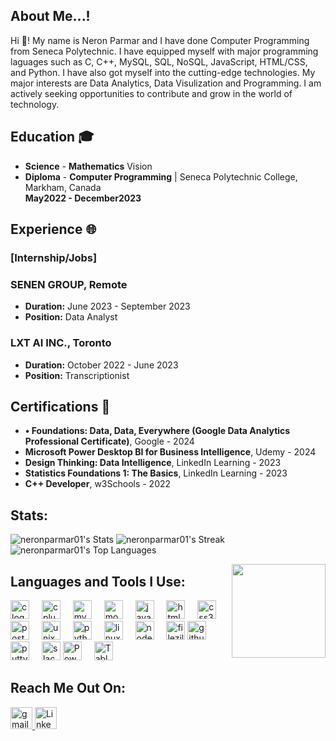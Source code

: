 <h2 align="left"> About Me...!
</h2>

Hi 👋! My name is Neron Parmar and I have done Computer Programming from Seneca Polytechnic. I have equipped myself with major programming laguages such as C, C++, MySQL, SQL, NoSQL, JavaScript, HTML/CSS, and Python. I have also got myself into the cutting-edge technologies. My major interests are Data Analytics, Data Visulization and Programming. I am actively seeking opportunities to contribute and grow in the world of technology.

## Education 🎓

- **Science** - **Mathematics**
  Vision
- **Diploma** - **Computer Programming** | Seneca Polytechnic College, Markham, Canada<div style="right">**May2022 - December2023**</div>

## Experience 🌐

### [Internship/Jobs]
### SENEN GROUP, Remote

- **Duration:** June 2023 - September 2023
- **Position:** Data Analyst

### LXT AI INC., Toronto

- **Duration:** October 2022 - June 2023
- **Position:** Transcriptionist

## Certifications 🏅

- **•	Foundations: Data, Data, Everywhere (Google Data Analytics Professional Certificate)**, Google - 2024
- **Microsoft Power Desktop BI for Business Intelligence**, Udemy - 2024
- **Design Thinking: Data Intelligence**, LinkedIn Learning - 2023
- **Statistics Foundations 1: The Basics**, LinkedIn Learning - 2023
- **C++ Developer**, w3Schools - 2022

 

## Stats:
![neronparmar01's Stats](https://github-readme-stats.vercel.app/api?username=neronparmar01&theme=vision-friendly-dark&show_icons=true&hide_border=false&count_private=true)
![neronparmar01's Streak](https://github-readme-streak-stats.herokuapp.com/?user=neronparmar01&theme=vision-friendly-dark&hide_border=false)
![neronparmar01's Top Languages](https://github-readme-stats.vercel.app/api/top-langs/?username=neronparmar01&theme=vision-friendly-dark&show_icons=true&hide_border=false&layout=compact)


<img align="right" height="150" src="https://31.media.tumblr.com/4717a813263f471b0def42d70c835ad5/tumblr_mtw0ojDUCQ1ru39xmo1_500.gif" />


###
## Languages and Tools I Use:
<div align="left">
  <img src="https://cdn.jsdelivr.net/gh/devicons/devicon/icons/c/c-original.svg" height="30" alt="c logo"  />
  <img width="12" />
  <img src="https://cdn.jsdelivr.net/gh/devicons/devicon/icons/cplusplus/cplusplus-original.svg" height="30" alt="cplusplus logo"  />
  <img width="12" />
  <img src="https://cdn.jsdelivr.net/gh/devicons/devicon/icons/mysql/mysql-original.svg" height="30" alt="mysql logo"  />
  <img width="12" />
  <img src="https://cdn.jsdelivr.net/gh/devicons/devicon/icons/mongodb/mongodb-original.svg" height="30" alt="mongodb logo"  />
  <img width="12" />
  <img src="https://cdn.jsdelivr.net/gh/devicons/devicon/icons/javascript/javascript-original.svg" height="30" alt="javascript logo"  />
  <img width="12" />
  <img src="https://cdn.jsdelivr.net/gh/devicons/devicon/icons/html5/html5-original.svg" height="30" alt="html5 logo"  />
  <img width="12" />
  <img src="https://cdn.jsdelivr.net/gh/devicons/devicon/icons/css3/css3-original.svg" height="30" alt="css3 logo"  />
  <img width="12" />
  <img src="https://cdn.jsdelivr.net/gh/devicons/devicon/icons/postgresql/postgresql-original.svg" height="30" alt="postgresql logo"  />
  <img width="12" />
  <img src="https://cdn.jsdelivr.net/gh/devicons/devicon/icons/unix/unix-original.svg" height="30" alt="unix logo"  />
  <img width="12" />
  <img src="https://cdn.jsdelivr.net/gh/devicons/devicon/icons/python/python-original.svg" height="30" alt="python logo"  />
  <img width="12" />
  <img src="https://cdn.jsdelivr.net/gh/devicons/devicon/icons/linux/linux-original.svg" height="30" alt="linux logo"  />
  <img width="12" />
  <img src="https://cdn.jsdelivr.net/gh/devicons/devicon/icons/nodejs/nodejs-original.svg" height="30" alt="nodejs logo"  />
  <img width="12" />
  <img src="https://cdn.jsdelivr.net/gh/devicons/devicon/icons/filezilla/filezilla-plain.svg" height="30" alt="filezilla logo"  />
  <img src="https://cdn.jsdelivr.net/gh/devicons/devicon/icons/github/github-original.svg" height="30" alt="github logo"  />
  <img width="12" />
  <img src="https://cdn.jsdelivr.net/gh/devicons/devicon/icons/putty/putty-original.svg" height="30" alt="putty logo"  />
  <img width="12" />
  <img src="https://cdn.jsdelivr.net/gh/devicons/devicon/icons/slack/slack-original.svg" height="30" alt="slack logo"  />
  <img src="https://lh6.googleusercontent.com/z8qmoLH5DeA0GD_waXFzCXH-xpPc5gkwhaaPbJyCwn52SaXPBwJFI0rxuyyQM6qP_ethx4dK7YQN3s9hB86DxlVblNdenzPTlSvyoZTG3_2gWd75Y3kEaReQ5S5h35W31xfawtjJ" height="30" alt="Power BI logo"  />
  <img width="12"  />
  <img src="https://mma.prnewswire.com/media/411941/TABLEAU_SOFTWARE_LOGOjpg_Logo.jpg?w=200" height="30" alt="Tableau logo"  />
  <img width="12"  />
</div>

### 
## Reach Me Out On:

<div align="left">
 <a href="mailto:neronparmar253@gmail.com">
   <img src="https://img.shields.io/static/v1?message=Gmail&logo=gmail&label=&color=D14836&logoColor=white&labelColor=&style=for-the-badge" height="35" alt="gmail logo"  />
 </a>
<a href='https://www.linkedin.com/in/neronparmar/'>
  <img src="https://i0.wp.com/www.alphr.com/wp-content/uploads/2023/08/1637655738-linkedin-101-hero2x.jpg?resize=738%2C320&ssl=1" height="35" alt="LinkedIn logo"  />
</a>
</div>

###

